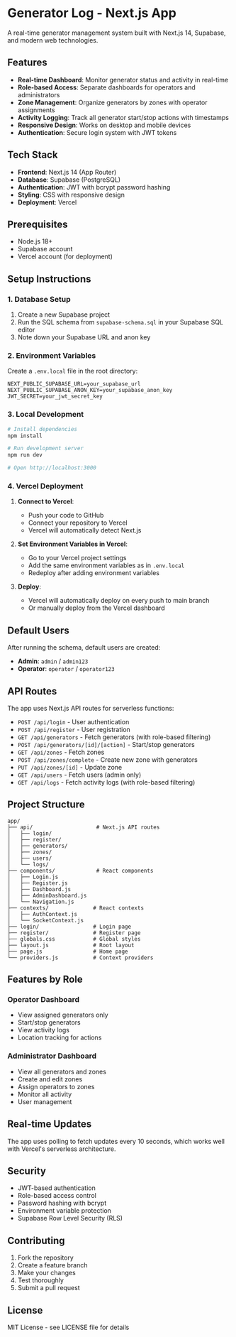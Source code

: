 # Generator Log - Next.js App

A real-time generator management system built with Next.js 14, Supabase, and modern web technologies.

## Features

- **Real-time Dashboard**: Monitor generator status and activity in real-time
- **Role-based Access**: Separate dashboards for operators and administrators
- **Zone Management**: Organize generators by zones with operator assignments
- **Activity Logging**: Track all generator start/stop actions with timestamps
- **Responsive Design**: Works on desktop and mobile devices
- **Authentication**: Secure login system with JWT tokens

## Tech Stack

- **Frontend**: Next.js 14 (App Router)
- **Database**: Supabase (PostgreSQL)
- **Authentication**: JWT with bcrypt password hashing
- **Styling**: CSS with responsive design
- **Deployment**: Vercel

## Prerequisites

- Node.js 18+ 
- Supabase account
- Vercel account (for deployment)

## Setup Instructions

### 1. Database Setup

1. Create a new Supabase project
2. Run the SQL schema from `supabase-schema.sql` in your Supabase SQL editor
3. Note down your Supabase URL and anon key

### 2. Environment Variables

Create a `.env.local` file in the root directory:

```env
NEXT_PUBLIC_SUPABASE_URL=your_supabase_url
NEXT_PUBLIC_SUPABASE_ANON_KEY=your_supabase_anon_key
JWT_SECRET=your_jwt_secret_key
```

### 3. Local Development

```bash
# Install dependencies
npm install

# Run development server
npm run dev

# Open http://localhost:3000
```

### 4. Vercel Deployment

1. **Connect to Vercel**:
   - Push your code to GitHub
   - Connect your repository to Vercel
   - Vercel will automatically detect Next.js

2. **Set Environment Variables in Vercel**:
   - Go to your Vercel project settings
   - Add the same environment variables as in `.env.local`
   - Redeploy after adding environment variables

3. **Deploy**:
   - Vercel will automatically deploy on every push to main branch
   - Or manually deploy from the Vercel dashboard

## Default Users

After running the schema, default users are created:

- **Admin**: `admin` / `admin123`
- **Operator**: `operator` / `operator123`

## API Routes

The app uses Next.js API routes for serverless functions:

- `POST /api/login` - User authentication
- `POST /api/register` - User registration
- `GET /api/generators` - Fetch generators (with role-based filtering)
- `POST /api/generators/[id]/[action]` - Start/stop generators
- `GET /api/zones` - Fetch zones
- `POST /api/zones/complete` - Create new zone with generators
- `PUT /api/zones/[id]` - Update zone
- `GET /api/users` - Fetch users (admin only)
- `GET /api/logs` - Fetch activity logs (with role-based filtering)

## Project Structure

```
app/
├── api/                    # Next.js API routes
│   ├── login/
│   ├── register/
│   ├── generators/
│   ├── zones/
│   ├── users/
│   └── logs/
├── components/             # React components
│   ├── Login.js
│   ├── Register.js
│   ├── Dashboard.js
│   ├── AdminDashboard.js
│   └── Navigation.js
├── contexts/              # React contexts
│   ├── AuthContext.js
│   └── SocketContext.js
├── login/                 # Login page
├── register/              # Register page
├── globals.css            # Global styles
├── layout.js              # Root layout
├── page.js                # Home page
└── providers.js           # Context providers
```

## Features by Role

### Operator Dashboard
- View assigned generators only
- Start/stop generators
- View activity logs
- Location tracking for actions

### Administrator Dashboard
- View all generators and zones
- Create and edit zones
- Assign operators to zones
- Monitor all activity
- User management

## Real-time Updates

The app uses polling to fetch updates every 10 seconds, which works well with Vercel's serverless architecture.

## Security

- JWT-based authentication
- Role-based access control
- Password hashing with bcrypt
- Environment variable protection
- Supabase Row Level Security (RLS)

## Contributing

1. Fork the repository
2. Create a feature branch
3. Make your changes
4. Test thoroughly
5. Submit a pull request

## License

MIT License - see LICENSE file for details 